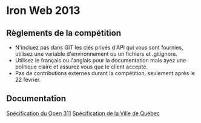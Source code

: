 # Iron Web 2013

## Règlements de la compétition

  * N'incluez pas dans GIT les clés privés d'API qui vous sont fournies, utilisez une variable d'environnement ou un fichiers et .gitignore.
  * Utilisez le français ou l'anglais pour la documentation mais ayez une politique claire et assurez vous que le client accepte.
  * Pas de contributions externes durant la compétition, seulement après le 22 février.

## Documentation

[Spécification du Open 311](http://wiki.open311.org/GeoReport_v2)
[Spécification de la Ville de Québec](https://www.dropbox.com/sh/pbedflpt50rtkip/eAYLaB-lSZ)